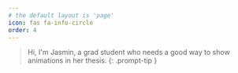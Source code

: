```yaml
---
# the default layout is 'page'
icon: fas fa-info-circle
order: 4
---
```


> Hi, I'm Jasmin, a grad student who needs a good way to show animations in her thesis.
{: .prompt-tip }
